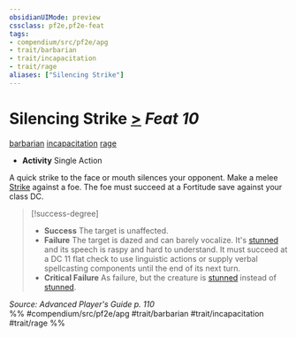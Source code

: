 ```yaml
---
obsidianUIMode: preview
cssclass: pf2e,pf2e-feat
tags:
- compendium/src/pf2e/apg
- trait/barbarian
- trait/incapacitation
- trait/rage
aliases: ["Silencing Strike"]
---
```

# Silencing Strike  [>](chapter-9-playing-the-game.md#Actions "Single Action") *Feat 10*  
[barbarian](Reference/Rules/Traits/barbarian.md "Barbarian Class Trait")  [incapacitation](incapacitation.md "Incapacitation Effect Trait")  [rage](Reference/Rules/Traits/rage.md "Rage Combat Trait")  

- **Activity** Single Action

A quick strike to the face or mouth silences your opponent. Make a melee [Strike](strike.md) against a foe. The foe must succeed at a Fortitude save against your class DC.

> [!success-degree] 
> - **Success** The target is unaffected.
> - **Failure** The target is dazed and can barely vocalize. It's [stunned](conditions.md#Stunned) and its speech is raspy and hard to understand. It must succeed at a DC 11 flat check to use linguistic actions or supply verbal spellcasting components until the end of its next turn.
> - **Critical Failure** As failure, but the creature is [stunned](conditions.md#Stunned) instead of [stunned](conditions.md#Stunned).

*Source: Advanced Player's Guide p. 110*  
%% #compendium/src/pf2e/apg #trait/barbarian #trait/incapacitation #trait/rage %%
